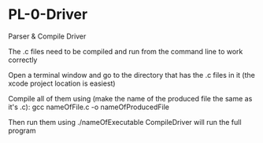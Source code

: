 # PL-0-Driver
Parser &amp; Compile Driver

The .c files need to be compiled and run from the command line to work correctly

Open a terminal window and go to the directory that has the .c files in it (the xcode project location is easiest)

Compile all of them using (make the name of the produced file the same as it's .c):
gcc nameOfFile.c -o nameOfProducedFile

Then run them using ./nameOfExecutable
CompileDriver will run the full program
